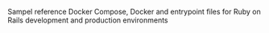 Sampel reference Docker Compose, Docker and entrypoint files for Ruby on Rails development and production environments

